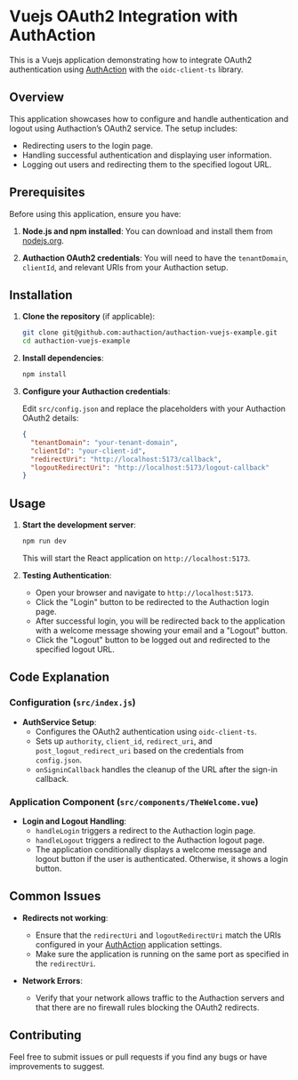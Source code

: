 # Vuejs OAuth2 Integration with AuthAction

This is a Vuejs application demonstrating how to integrate OAuth2 authentication using [AuthAction](https://app.authaction.com/) with the `oidc-client-ts` library.

## Overview

This application showcases how to configure and handle authentication and logout using Authaction’s OAuth2 service. The setup includes:

- Redirecting users to the login page.
- Handling successful authentication and displaying user information.
- Logging out users and redirecting them to the specified logout URL.

## Prerequisites

Before using this application, ensure you have:

1. **Node.js and npm installed**: You can download and install them from [nodejs.org](https://nodejs.org/).

2. **Authaction OAuth2 credentials**: You will need to have the `tenantDomain`, `clientId`, and relevant URIs from your Authaction setup.

## Installation

1. **Clone the repository** (if applicable):

   ```bash
   git clone git@github.com:authaction/authaction-vuejs-example.git
   cd authaction-vuejs-example
   ```

2. **Install dependencies**:

   ```bash
   npm install
   ```

3. **Configure your Authaction credentials**:

   Edit `src/config.json` and replace the placeholders with your Authaction OAuth2 details:

   ```json
   {
     "tenantDomain": "your-tenant-domain",
     "clientId": "your-client-id",
     "redirectUri": "http://localhost:5173/callback",
     "logoutRedirectUri": "http://localhost:5173/logout-callback"
   }
   ```

## Usage

1. **Start the development server**:

   ```bash
   npm run dev
   ```

   This will start the React application on `http://localhost:5173`.

2. **Testing Authentication**:

   - Open your browser and navigate to `http://localhost:5173`.
   - Click the "Login" button to be redirected to the Authaction login page.
   - After successful login, you will be redirected back to the application with a welcome message showing your email and a "Logout" button.
   - Click the "Logout" button to be logged out and redirected to the specified logout URL.

## Code Explanation

### Configuration (`src/index.js`)

- **AuthService Setup**:
  - Configures the OAuth2 authentication using `oidc-client-ts`.
  - Sets up `authority`, `client_id`, `redirect_uri`, and `post_logout_redirect_uri` based on the credentials from `config.json`.
  - `onSigninCallback` handles the cleanup of the URL after the sign-in callback.

### Application Component (`src/components/TheWelcome.vue`)

- **Login and Logout Handling**:
  - `handleLogin` triggers a redirect to the Authaction login page.
  - `handleLogout` triggers a redirect to the Authaction logout page.
  - The application conditionally displays a welcome message and logout button if the user is authenticated. Otherwise, it shows a login button.

## Common Issues

- **Redirects not working**:

  - Ensure that the `redirectUri` and `logoutRedirectUri` match the URIs configured in your [AuthAction](https://app.authaction.com/) application settings.
  - Make sure the application is running on the same port as specified in the `redirectUri`.

- **Network Errors**:
  - Verify that your network allows traffic to the Authaction servers and that there are no firewall rules blocking the OAuth2 redirects.

## Contributing

Feel free to submit issues or pull requests if you find any bugs or have improvements to suggest.
